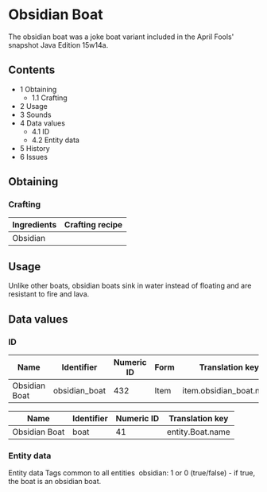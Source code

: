 # Obsidian Boat
The obsidian boat was a joke boat variant included in the April Fools' snapshot Java Edition 15w14a.

## Contents
- 1 Obtaining
	- 1.1 Crafting
- 2 Usage
- 3 Sounds
- 4 Data values
	- 4.1 ID
	- 4.2 Entity data
- 5 History
- 6 Issues

## Obtaining
### Crafting
| Ingredients | Crafting recipe |
|-------------|-----------------|
| Obsidian    |                 |

## Usage
Unlike other boats, obsidian boats sink in water instead of floating and are resistant to fire and lava.

## Data values
### ID
| Name          | Identifier    | Numeric ID | Form | Translation key         |
|---------------|---------------|------------|------|-------------------------|
| Obsidian Boat | obsidian_boat | 432        | Item | item.obsidian_boat.name |

| Name          | Identifier | Numeric ID | Translation key  |
|---------------|------------|------------|------------------|
| Obsidian Boat | boat       | 41         | entity.Boat.name |

### Entity data

 Entity data
Tags common to all entities
 obsidian: 1 or 0 (true/false) - if true, the boat is an obsidian boat.


